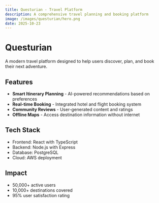 ```yaml
---
title: Questurian - Travel Platform
description: A comprehensive travel planning and booking platform
image: /images/questurian/hero.png
date: 2025-10-23
---
```


# Questurian

A modern travel platform designed to help users discover, plan, and book their next adventure.

## Features

- **Smart Itinerary Planning** - AI-powered recommendations based on preferences
- **Real-time Booking** - Integrated hotel and flight booking system
- **Community Reviews** - User-generated content and ratings
- **Offline Maps** - Access destination information without internet

## Tech Stack

- Frontend: React with TypeScript
- Backend: Node.js with Express
- Database: PostgreSQL
- Cloud: AWS deployment

## Impact

- 50,000+ active users
- 10,000+ destinations covered
- 95% user satisfaction rating
